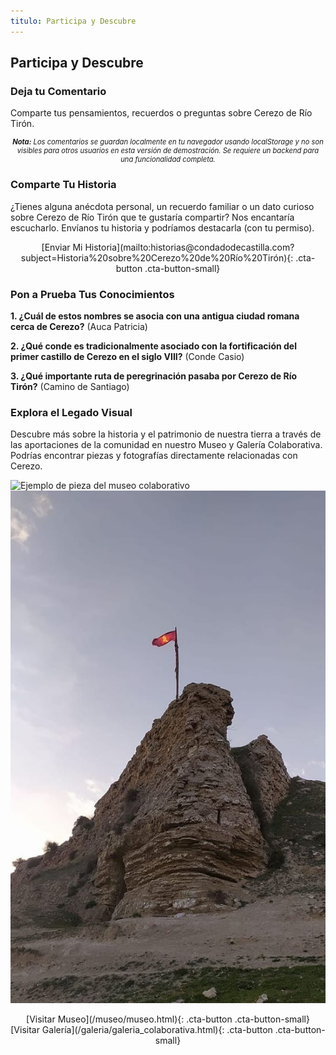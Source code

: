 ```yaml
---
titulo: Participa y Descubre
---
```


## Participa y Descubre

### Deja tu Comentario
Comparte tus pensamientos, recuerdos o preguntas sobre Cerezo de Río Tirón.

<!-- Formulario de comentarios y lista de comentarios se manejarán mediante la plantilla y JavaScript -->
<div id="comments-placeholder"></div>
<p style="font-size: 0.8em; text-align: center; margin-top: 1em;">
    <em><strong>Nota:</strong> Los comentarios se guardan localmente en tu navegador usando localStorage y no son visibles para otros usuarios en esta versión de demostración. Se requiere un backend para una funcionalidad completa.</em>
</p>

### Comparte Tu Historia
¿Tienes alguna anécdota personal, un recuerdo familiar o un dato curioso sobre Cerezo de Río Tirón que te gustaría compartir? Nos encantaría escucharlo. Envíanos tu historia y podríamos destacarla (con tu permiso).

<div style="text-align: center; margin-top: 1em;">
    [Enviar Mi Historia](mailto:historias@condadodecastilla.com?subject=Historia%20sobre%20Cerezo%20de%20Río%20Tirón){: .cta-button .cta-button-small}
</div>

### Pon a Prueba Tus Conocimientos

<!-- El Quiz interactivo se manejará mediante la plantilla y JavaScript -->
<div id="quiz-placeholder">
    <p><strong>1. ¿Cuál de estos nombres se asocia con una antigua ciudad romana cerca de Cerezo?</strong> (Auca Patricia)</p>
    <p><strong>2. ¿Qué conde es tradicionalmente asociado con la fortificación del primer castillo de Cerezo en el siglo VIII?</strong> (Conde Casio)</p>
    <p><strong>3. ¿Qué importante ruta de peregrinación pasaba por Cerezo de Río Tirón?</strong> (Camino de Santiago)</p>
</div>

### Explora el Legado Visual
Descubre más sobre la historia y el patrimonio de nuestra tierra a través de las aportaciones de la comunidad en nuestro Museo y Galería Colaborativa. Podrías encontrar piezas y fotografías directamente relacionadas con Cerezo.

![Ejemplo de pieza del museo colaborativo](/assets/img/museo_ceramica_ejemplo.jpg "Piezas del Museo")
![Ejemplo de foto de la galería colaborativa](/assets/img/galeria_colaborativa/ejemplo_atardecer_alcazar.jpg "Fotos de la Galería")

<div style="text-align: center; margin-top: 1em; display: flex; justify-content: space-around; flex-wrap: wrap; gap: 15px;">
    [Visitar Museo](/museo/museo.html){: .cta-button .cta-button-small}
    [Visitar Galería](/galeria/galeria_colaborativa.html){: .cta-button .cta-button-small}
</div>
